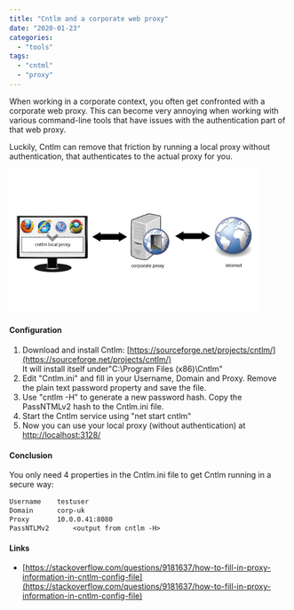 ```yaml
---
title: "Cntlm and a corporate web proxy"
date: "2020-01-23"
categories: 
  - "tools"
tags: 
  - "cntml"
  - "proxy"
---
```


When working in a corporate context, you often get confronted with a corporate web proxy. This can become very annoying when working with various command-line tools that have issues with the authentication part of that web proxy.

Luckily, Cntlm can remove that friction by running a local proxy without authentication, that authenticates to the actual proxy for you.

![](cntlm-to-corporate-proxy.png)

#### Configuration

1. Download and install Cntlm: [https://sourceforge.net/projects/cntlm/](https://sourceforge.net/projects/cntlm/)  
    It will install itself under"C:\\Program Files (x86)\\Cntlm"
2. Edit "Cntlm.ini" and fill in your Username, Domain and Proxy. Remove the plain text password property and save the file.
3. Use "cntlm -H" to generate a new password hash. Copy the PassNTMLv2 hash to the Cntlm.ini file.
4. Start the Cntlm service using "net start cntlm"
5. Now you can use your local proxy (without authentication) at [http://localhost:3128/](http://localhost:3128/)

#### Conclusion

You only need 4 properties in the Cntlm.ini file to get Cntlm running in a secure way:

```
Username	testuser
Domain		corp-uk
Proxy		10.0.0.41:8080
PassNTLMv2      <output from cntlm -H>
```

#### Links

- [https://stackoverflow.com/questions/9181637/how-to-fill-in-proxy-information-in-cntlm-config-file](https://stackoverflow.com/questions/9181637/how-to-fill-in-proxy-information-in-cntlm-config-file)
